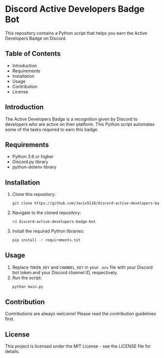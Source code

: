 # Discord Active Developers Badge Bot

This repository contains a Python script that helps you earn the Active Developers Badge on Discord.

## Table of Contents

- Introduction
- Requirements
- Installation
- Usage
- Contribution
- License

## Introduction

The Active Developers Badge is a recognition given by Discord to developers who are active on their platform. This Python script automates some of the tasks required to earn this badge.

## Requirements

- Python 3.6 or higher
- Discord.py library
- python-dotenv library

## Installation

1. Clone this repository:
    ```bash
    git clone https://github.com/Javix5118/discord-active-developers-badge-bot.git
    ```
2. Navigate to the cloned repository:
    ```bash
    cd discord-active-developers-badge-bot
    ```
3. Install the required Python libraries:
    ```bash
    pip install -r requirements.txt
    ```

## Usage

1. Replace `TOKEN_KEY` and `CHANNEL_KEY` in your `.env` file with your Discord bot token and your Discord channel ID, respectively.
2. Run the script:
    ```bash
    python main.py
    ```

## Contribution

Contributions are always welcome! Please read the contribution guidelines first.

## License

This project is licensed under the MIT License - see the LICENSE file for details.
